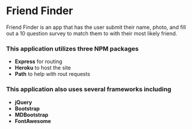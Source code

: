 # Friend Finder
Friend Finder is an app that has the user submit their name, photo, and fill out a 10 question survey to match them to with their most likely friend.

### This application utilizes three NPM packages
- **Express** for routing
- **Heroku** to host the site
- **Path** to help with rout requests

### This application also uses several frameworks including 
- **jQuery**
- **Bootstrap**
- **MDBootstrap**
- **FontAwesome**







